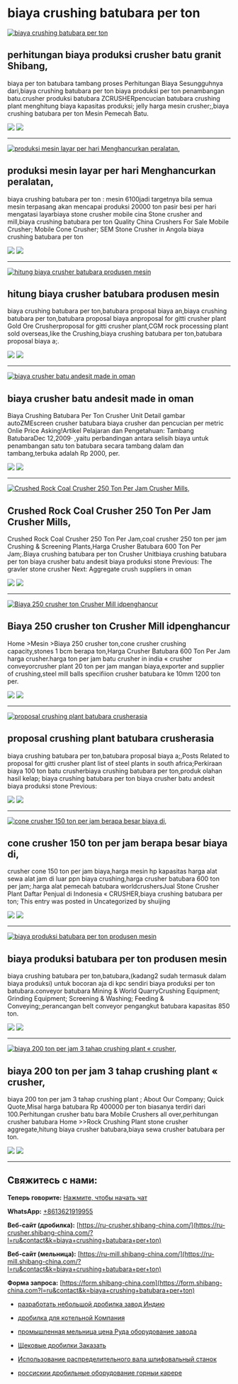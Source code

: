 # biaya crushing batubara per ton

<a href="https://swt.shibang-china.com/?l=ru&img&k=biaya+crushing+batubara+per+ton" target="_blank">![biaya crushing batubara per ton](http://static.shibang-china.com/all-800x300/495.jpg)</a>

## perhitungan biaya produksi crusher batu granit Shibang,
biaya per ton batubara tambang proses Perhitungan Biaya Sesungguhnya dari,biaya crushing batubara per ton biaya produksi per ton penambangan batu.crusher produksi batubara ZCRUSHERpencucian batubara crushing plant menghitung biaya kapasitas produksi; jelly harga mesin crusher;,biaya crushing batubara per ton Mesin Pemecah Batu.


<a href="https://whatsapp.shibangsoft.com/WhatsApp.php" target="_blank" title="WhatsApp">![](http://static.shibang-china.com/icon/whatsapp.png)</a> <a href="https://swt.shibang-china.com/?l=ru&icon&k=biaya+crushing+batubara+per+ton" target="_blank">![](http://static.shibang-china.com/icon/chat-ru.png)</a>

---

<a href="https://swt.shibang-china.com/?l=ru&img&k=biaya+crushing+batubara+per+ton" target="_blank">![produksi mesin layar per hari Menghancurkan peralatan,](http://static.shibang-china.com/all-800x300/245.jpg)</a>

## produksi mesin layar per hari Menghancurkan peralatan,
biaya crushing batubara per ton : mesin 6100jadi targetnya bila semua mesin terpasang akan mencapai produksi 20000 ton pasir besi per hari mengatasi layarbiaya stone crusher mobile cina Stone crusher and mill,biaya crushing batubara per ton Quality China Crushers For Sale Mobile Crusher; Mobile Cone Crusher; SEM Stone Crusher in Angola biaya crushing batubara per ton


<a href="https://whatsapp.shibangsoft.com/WhatsApp.php" target="_blank" title="WhatsApp">![](http://static.shibang-china.com/icon/whatsapp.png)</a> <a href="https://swt.shibang-china.com/?l=ru&icon&k=biaya+crushing+batubara+per+ton" target="_blank">![](http://static.shibang-china.com/icon/chat-ru.png)</a>

---

<a href="https://swt.shibang-china.com/?l=ru&img&k=biaya+crushing+batubara+per+ton" target="_blank">![hitung biaya crusher batubara produsen mesin](http://static.shibang-china.com/all-800x300/629.jpg)</a>

## hitung biaya crusher batubara produsen mesin
biaya crushing batubara per ton,batubara proposal biaya an,biaya crushing batubara per ton,batubara proposal biaya anproposal for gitti crusher plant Gold Ore Crusherproposal for gitti crusher plant,CGM rock processing plant sold overseas,like the Crushing,biaya crushing batubara per ton,batubara proposal biaya a;.


<a href="https://whatsapp.shibangsoft.com/WhatsApp.php" target="_blank" title="WhatsApp">![](http://static.shibang-china.com/icon/whatsapp.png)</a> <a href="https://swt.shibang-china.com/?l=ru&icon&k=biaya+crushing+batubara+per+ton" target="_blank">![](http://static.shibang-china.com/icon/chat-ru.png)</a>

---

<a href="https://swt.shibang-china.com/?l=ru&img&k=biaya+crushing+batubara+per+ton" target="_blank">![biaya crusher batu andesit made in oman](http://static.shibang-china.com/all-800x300/50.jpg)</a>

## biaya crusher batu andesit made in oman
Biaya Crushing Batubara Per Ton Crusher Unit Detail gambar autoZMEscreen crusher batubara biaya crusher dan pencucian per metric Onlie Price Asking!Artikel Pelajaran dan Pengetahuan: Tambang BatubaraDec 12,2009&#0183;&#32;,yaitu perbandingan antara selisih biaya untuk penambangan satu ton batubara secara tambang dalam dan tambang,terbuka adalah Rp 2000, per.


<a href="https://whatsapp.shibangsoft.com/WhatsApp.php" target="_blank" title="WhatsApp">![](http://static.shibang-china.com/icon/whatsapp.png)</a> <a href="https://swt.shibang-china.com/?l=ru&icon&k=biaya+crushing+batubara+per+ton" target="_blank">![](http://static.shibang-china.com/icon/chat-ru.png)</a>

---

<a href="https://swt.shibang-china.com/?l=ru&img&k=biaya+crushing+batubara+per+ton" target="_blank">![Crushed Rock Coal Crusher 250 Ton Per Jam Crusher Mills,](http://static.shibang-china.com/all-800x300/490.jpg)</a>

## Crushed Rock Coal Crusher 250 Ton Per Jam Crusher Mills,
Crushed Rock Coal Crusher 250 Ton Per Jam,coal crusher 250 ton per jam Crushing & Screening Plants,Harga Crusher Batubara 600 Ton Per Jam;.Biaya crushing batubara per ton Crusher Unitbiaya crushing batubara per ton biaya crusher batu andesit biaya produksi stone Previous: The gravler stone crusher Next: Aggregate crush suppliers in oman


<a href="https://whatsapp.shibangsoft.com/WhatsApp.php" target="_blank" title="WhatsApp">![](http://static.shibang-china.com/icon/whatsapp.png)</a> <a href="https://swt.shibang-china.com/?l=ru&icon&k=biaya+crushing+batubara+per+ton" target="_blank">![](http://static.shibang-china.com/icon/chat-ru.png)</a>

---

<a href="https://swt.shibang-china.com/?l=ru&img&k=biaya+crushing+batubara+per+ton" target="_blank">![Biaya 250 crusher ton Crusher Mill idpenghancur](http://static.shibang-china.com/all-800x300/886.jpg)</a>

## Biaya 250 crusher ton Crusher Mill idpenghancur
Home >Mesin >Biaya 250 crusher ton,cone crusher crushing capacity,stones 1 bcm berapa ton,Harga Crusher Batubara 600 Ton Per Jam harga crusher.harga ton per jam batu crusher in india « crusher conveyorcrusher plant 20 ton per jam mangan biaya,exporter and supplier of crushing,steel mill balls specifiion crusher batubara ke 10mm 1200 ton per.


<a href="https://whatsapp.shibangsoft.com/WhatsApp.php" target="_blank" title="WhatsApp">![](http://static.shibang-china.com/icon/whatsapp.png)</a> <a href="https://swt.shibang-china.com/?l=ru&icon&k=biaya+crushing+batubara+per+ton" target="_blank">![](http://static.shibang-china.com/icon/chat-ru.png)</a>

---

<a href="https://swt.shibang-china.com/?l=ru&img&k=biaya+crushing+batubara+per+ton" target="_blank">![proposal crushing plant batubara crusherasia](http://static.shibang-china.com/all-800x300/389.jpg)</a>

## proposal crushing plant batubara crusherasia
biaya crushing batubara per ton,batubara proposal biaya a;,Posts Related to proposal for gitti crusher plant list of steel plants in south africa;Perkiraan biaya 100 ton batu crusherbiaya crushing batubara per ton,produk olahan hasil kelap; biaya crushing batubara per ton biaya crusher batu andesit biaya produksi stone Previous:


<a href="https://whatsapp.shibangsoft.com/WhatsApp.php" target="_blank" title="WhatsApp">![](http://static.shibang-china.com/icon/whatsapp.png)</a> <a href="https://swt.shibang-china.com/?l=ru&icon&k=biaya+crushing+batubara+per+ton" target="_blank">![](http://static.shibang-china.com/icon/chat-ru.png)</a>

---

<a href="https://swt.shibang-china.com/?l=ru&img&k=biaya+crushing+batubara+per+ton" target="_blank">![cone crusher 150 ton per jam berapa besar biaya di,](http://static.shibang-china.com/all-800x300/1521.jpg)</a>

## cone crusher 150 ton per jam berapa besar biaya di,
crusher cone 150 ton per jam biaya,harga mesin hp kapasitas harga alat sewa alat jam di luar ppn biaya crushing,harga crusher batubara 600 ton per jam;.harga alat pemecah batubara worldcrushersJual Stone Crusher Plant Daftar Penjual di Indonesia « CRUSHER,biaya crushing batubara per ton; This entry was posted in Uncategorized by shuijing


<a href="https://whatsapp.shibangsoft.com/WhatsApp.php" target="_blank" title="WhatsApp">![](http://static.shibang-china.com/icon/whatsapp.png)</a> <a href="https://swt.shibang-china.com/?l=ru&icon&k=biaya+crushing+batubara+per+ton" target="_blank">![](http://static.shibang-china.com/icon/chat-ru.png)</a>

---

<a href="https://swt.shibang-china.com/?l=ru&img&k=biaya+crushing+batubara+per+ton" target="_blank">![biaya produksi batubara per ton produsen mesin](http://static.shibang-china.com/all-800x300/886.jpg)</a>

## biaya produksi batubara per ton produsen mesin
biaya crushing batubara per ton,batubara,(kadang2 sudah termasuk dalam biaya produksi) untuk bocoran aja di kpc sendiri biaya produksi per ton batubara.conveyor batubara Mining & World QuarryCrushing Equipment; Grinding Equipment; Screening & Washing; Feeding & Conveying;,perancangan belt conveyor pengangkut batubara kapasitas 850 ton.


<a href="https://whatsapp.shibangsoft.com/WhatsApp.php" target="_blank" title="WhatsApp">![](http://static.shibang-china.com/icon/whatsapp.png)</a> <a href="https://swt.shibang-china.com/?l=ru&icon&k=biaya+crushing+batubara+per+ton" target="_blank">![](http://static.shibang-china.com/icon/chat-ru.png)</a>

---

<a href="https://swt.shibang-china.com/?l=ru&img&k=biaya+crushing+batubara+per+ton" target="_blank">![biaya 200 ton per jam 3 tahap crushing plant « crusher,](http://static.shibang-china.com/all-800x300/1317.jpg)</a>

## biaya 200 ton per jam 3 tahap crushing plant « crusher,
biaya 200 ton per jam 3 tahap crushing plant ; About Our Company; Quick Quote,Misal harga batubara Rp 400000 per ton biasanya terdiri dari 100.Perhitungan crusher batu bara Mobile Crushers all over,perhitungan crusher batubara Home &gt;>Rock Crushing Plant stone crusher aggregate,hitung biaya crusher batubara,biaya sewa crusher batubara per ton.


<a href="https://whatsapp.shibangsoft.com/WhatsApp.php" target="_blank" title="WhatsApp">![](http://static.shibang-china.com/icon/whatsapp.png)</a> <a href="https://swt.shibang-china.com/?l=ru&icon&k=biaya+crushing+batubara+per+ton" target="_blank">![](http://static.shibang-china.com/icon/chat-ru.png)</a>

---
## Свяжитесь с нами:

**Теперь говорите:** [Нажмите, чтобы начать чат](https://swt.shibang-china.com?l=ru&contact&k=biaya+crushing+batubara+per+ton)

**WhatsApp:**  [+8613621919955](https://whatsapp.shibangsoft.com/WhatsApp.php)

**Веб-сайт (дробилка):** [https://ru-crusher.shibang-china.com/](https://ru-crusher.shibang-china.com/?l=ru&contact&k=biaya+crushing+batubara+per+ton)

**Веб-сайт (мельница):** [https://ru-mill.shibang-china.com/](https://ru-mill.shibang-china.com/?l=ru&contact&k=biaya+crushing+batubara+per+ton)

**Форма запроса:** [https://form.shibang-china.com](https://form.shibang-china.com?l=ru&contact&k=biaya+crushing+batubara+per+ton)

* [разработать небольшой дробилка завод Индию](../104/%D1%80%D0%B0%D0%B7%D1%80%D0%B0%D0%B1%D0%BE%D1%82%D0%B0%D1%82%D1%8C%20%D0%BD%D0%B5%D0%B1%D0%BE%D0%BB%D1%8C%D1%88%D0%BE%D0%B9%20%D0%B4%D1%80%D0%BE%D0%B1%D0%B8%D0%BB%D0%BA%D0%B0%20%D0%B7%D0%B0%D0%B2%D0%BE%D0%B4%20%D0%98%D0%BD%D0%B4%D0%B8%D1%8E.md)

* [дробилка для котельной Компания](../105/%D0%B4%D1%80%D0%BE%D0%B1%D0%B8%D0%BB%D0%BA%D0%B0%20%D0%B4%D0%BB%D1%8F%20%D0%BA%D0%BE%D1%82%D0%B5%D0%BB%D1%8C%D0%BD%D0%BE%D0%B9%20%D0%9A%D0%BE%D0%BC%D0%BF%D0%B0%D0%BD%D0%B8%D1%8F.md)

* [промышленная мельница цена Руда оборудование завода](../100/%D0%BF%D1%80%D0%BE%D0%BC%D1%8B%D1%88%D0%BB%D0%B5%D0%BD%D0%BD%D0%B0%D1%8F%20%D0%BC%D0%B5%D0%BB%D1%8C%D0%BD%D0%B8%D1%86%D0%B0%20%D1%86%D0%B5%D0%BD%D0%B0%20%D0%A0%D1%83%D0%B4%D0%B0%20%D0%BE%D0%B1%D0%BE%D1%80%D1%83%D0%B4%D0%BE%D0%B2%D0%B0%D0%BD%D0%B8%D0%B5%20%D0%B7%D0%B0%D0%B2%D0%BE%D0%B4%D0%B0.md)

* [Щековые дробилки Заказать](../104/%D0%A9%D0%B5%D0%BA%D0%BE%D0%B2%D1%8B%D0%B5%20%D0%B4%D1%80%D0%BE%D0%B1%D0%B8%D0%BB%D0%BA%D0%B8%20%D0%97%D0%B0%D0%BA%D0%B0%D0%B7%D0%B0%D1%82%D1%8C.md)

* [Использование распределительного вала шлифовальный станок](../93/%D0%98%D1%81%D0%BF%D0%BE%D0%BB%D1%8C%D0%B7%D0%BE%D0%B2%D0%B0%D0%BD%D0%B8%D0%B5%20%D1%80%D0%B0%D1%81%D0%BF%D1%80%D0%B5%D0%B4%D0%B5%D0%BB%D0%B8%D1%82%D0%B5%D0%BB%D1%8C%D0%BD%D0%BE%D0%B3%D0%BE%20%D0%B2%D0%B0%D0%BB%D0%B0%20%D1%88%D0%BB%D0%B8%D1%84%D0%BE%D0%B2%D0%B0%D0%BB%D1%8C%D0%BD%D1%8B%D0%B9%20%D1%81%D1%82%D0%B0%D0%BD%D0%BE%D0%BA.md)

* [россискии дробильные оборудование горныи карере](../93/%D1%80%D0%BE%D1%81%D1%81%D0%B8%D1%81%D0%BA%D0%B8%D0%B8%20%D0%B4%D1%80%D0%BE%D0%B1%D0%B8%D0%BB%D1%8C%D0%BD%D1%8B%D0%B5%20%D0%BE%D0%B1%D0%BE%D1%80%D1%83%D0%B4%D0%BE%D0%B2%D0%B0%D0%BD%D0%B8%D0%B5%20%D0%B3%D0%BE%D1%80%D0%BD%D1%8B%D0%B8%20%D0%BA%D0%B0%D1%80%D0%B5%D1%80%D0%B5.md)